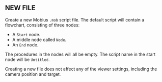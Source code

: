 ## NEW FILE

Create a new Mobius `.mob` script file. The default script will contain a flowchart, consisting of
three nodes:
* A `Start` node.
* A middle node called `Node`. 
* An `End` node. 

The procedures in the nodes will all be empty. The script name in the start node will be `Untitled`.

Creating a new file does not affect any of the viewer settings, including the camera position and
target.